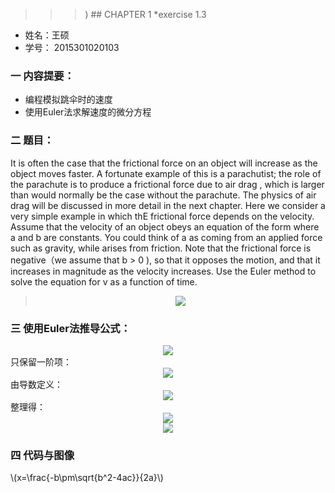  >>>) ## CHAPTER 1 *exercise 1.3
* 姓名：王硕  
* 学号： 2015301020103

### 一 内容提要：    

* 编程模拟跳伞时的速度    
* 使用Euler法求解速度的微分方程    

### 二 题目：
   It is often the case that the frictional force on an object will increase as the object moves faster. A fortunate example of this is a parachutist; the role of the parachute is to produce a frictional force due to air drag , which is larger than would normally be the case without the parachute. The physics of air drag will be discussed in more detail in the next chapter. Here we consider a very simple example in which thE frictional force depends on the velocity. Assume that the velocity of an object obeys an equation of the form where a and b are 	constants. You could think of a as coming from an applied force such as gravity, while arises from friction.   Note that the frictional force is negative（we assume that b > 0 ), so that it opposes the motion, and that it increases in magnitude as the velocity increases. Use the Euler method to solve the equation for v as a function of time.
><div align=center>   
><img src="http://chart.googleapis.com/chart?cht=tx&chl=\frac{\mathrm{d} v}{\mathrm{d} t}=a-bv">
></div>    
   
### 三 使用Euler法推导公式：   
<div align=center>
<img src="http://www.forkosh.com/mathtex.cgi?v(\Delta t)\ = v(0) + \frac{\mathrm{d} v}{\mathrm{d} t}\Delta t+\frac{1}{2}\frac{\mathrm{d} v^2}{\mathrm{d}^2 x}(\Delta t)^2+...">     
</div>    
只保留一阶项：
<div align=center>
<img src="http://www.forkosh.com/mathtex.cgi?v(\Delta t)\ \approx  v(0) + \frac{\mathrm{d} v}{\mathrm{d} t}\Delta t">
</div>     
由导数定义：
<div align=center>
<img src="http://www.forkosh.com/mathtex.cgi?\frac{\mathrm{d} v}{\mathrm{d} t}\equiv \lim_{\Delta t\rightarrow 0}\frac{v(t+\Delta t)-v(t)}{\Delta t}\approx \frac{v(t+\Delta t)-v(t)}{\Delta t}">   
</div>     
整理得：
<div align=center>
<img src="http://www.forkosh.com/mathtex.cgi?v(t+\Delta t)\approx v(t)+\frac{\mathrm{d} v}{\mathrm{d} t}\Delta t">
</div>

<div align=center>
<img src="http://www.forkosh.com/mathtex.cgi?v(t+\Delta t)\approx v(t)+(a-bv)\Delta t">
</div>    

### 四 代码与图像    
<script type="text/javascript" src="http://cdn.mathjax.org/mathjax/latest/MathJax.js?config=default"></script>    
   \\(x=\frac{-b\pm\sqrt{b^2-4ac}}{2a}\\)
